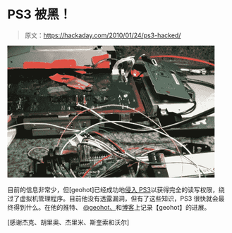 # PS3 被黑！

> 原文：<https://hackaday.com/2010/01/24/ps3-hacked/>

![](img/f296d69efb475e63669dd6bce21a7622.png "Mmm, delicious PS3 innerds.")

目前的信息非常少，但[geohot]已经成功地[侵入 PS3](http://geohotps3.blogspot.com/2010/01/hello-hypervisor-im-geohot.html)以获得完全的读写权限，绕过了虚拟机管理程序。目前他没有透露漏洞，但有了这些知识，PS3 很快就会最终得到什么。在他的推特、 [@geohot、](http://twitter.com/geohot)和[博客](http://geohotps3.blogspot.com/)上记录【geohot】的进展。

[感谢杰克、胡里奥、杰里米、斯奎索和沃尔]